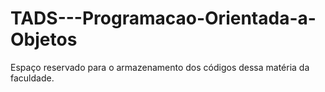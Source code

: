 # TADS---Programacao-Orientada-a-Objetos

Espaço reservado para o armazenamento dos códigos dessa matéria da faculdade.
